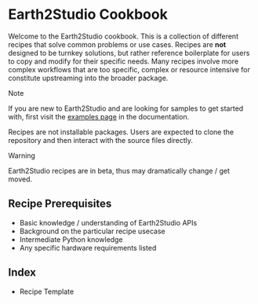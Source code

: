 # Earth2Studio Cookbook

Welcome to the Earth2Studio cookbook.
This is a collection of different recipes that solve common problems or use cases.
Recipes are **not** designed to be turnkey solutions, but rather reference
boilerplate for users to copy and modify for their specific needs.
Many recipes involve more complex workflows that are too specific, complex or resource
intensive for constitute upstreaming into the broader package.

> [!NOTE]
> If you are new to Earth2Studio and are looking for samples to get started with, first
> visit the [examples page](https://nvidia.github.io/earth2studio/examples/index.html)
> in the documentation.

Recipes are not installable packages.
Users are expected to clone the repository and then interact with the source files
directly.

> [!WARNING]
> Earth2Studio recipes are in beta, thus may dramatically change / get moved.

## Recipe Prerequisites

- Basic knowledge / understanding of Earth2Studio APIs
- Background on the particular recipe usecase
- Intermediate Python knowledge
- Any specific hardware requirements listed

## Index

- Recipe Template
